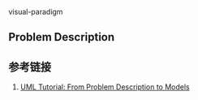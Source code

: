 



visual-paradigm



## Problem Description



## 参考链接

1. [UML Tutorial: From Problem Description to Models](https://www.visual-paradigm.com/cn/tutorials/from-problem-description-to-models/)

